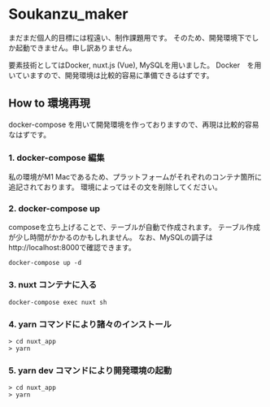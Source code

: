 # Soukanzu_maker

まだまだ個人的目標には程遠い、制作課題用です。
そのため、開発環境下でしか起動できません。申し訳ありません。

要素技術としてはDocker, nuxt.js (Vue), MySQLを用いました。
Docker　を用いていますので、開発環境は比較的容易に準備できるはずです。


## How to 環境再現

docker-compose を用いて開発環境を作っておりますので、再現は比較的容易なはずです。

### 1. docker-compose 編集
私の環境がM1 Macであるため、プラットフォームがそれぞれのコンテナ箇所に追記されております。
環境によってはその文を削除してください。

### 2. docker-compose up
composeを立ち上げることで、テーブルが自動で作成されます。
テーブル作成が少し時間がかかるのかもしれません。
なお、MySQLの調子はhttp://localhost:8000で確認できます。

```
docker-compose up -d
```

### 3. nuxt コンテナに入る

```
docker-compose exec nuxt sh
```

### 4. yarn コマンドにより諸々のインストール

```
> cd nuxt_app
> yarn
```

### 5. yarn dev コマンドにより開発環境の起動

```
> cd nuxt_app
> yarn
```

